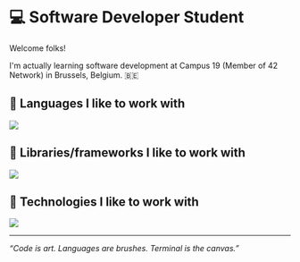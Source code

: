 # 💻 Software Developer Student

Welcome folks!

I'm actually learning software development at Campus 19 (Member of 42 Network) in Brussels, Belgium. 🇧🇪

## 🧬 Languages I like to work with

[![](https://skillicons.dev/icons?i=bash,c,go,python,SQL,html,css,javascript,typescript)](https://skillicons.dev)

## 🧬 Libraries/frameworks I like to work with

[![](https://skillicons.dev/icons?i=tailwindcss, )](https://skillicons.dev)

## 🫆 Technologies I like to work with

[![](https://skillicons.dev/icons?i=mac,debian,kali,postgresql,prisma,github,docker,aws)](https://skillicons.dev)

---

*“Code is art. Languages are brushes. Terminal is the canvas.”*
